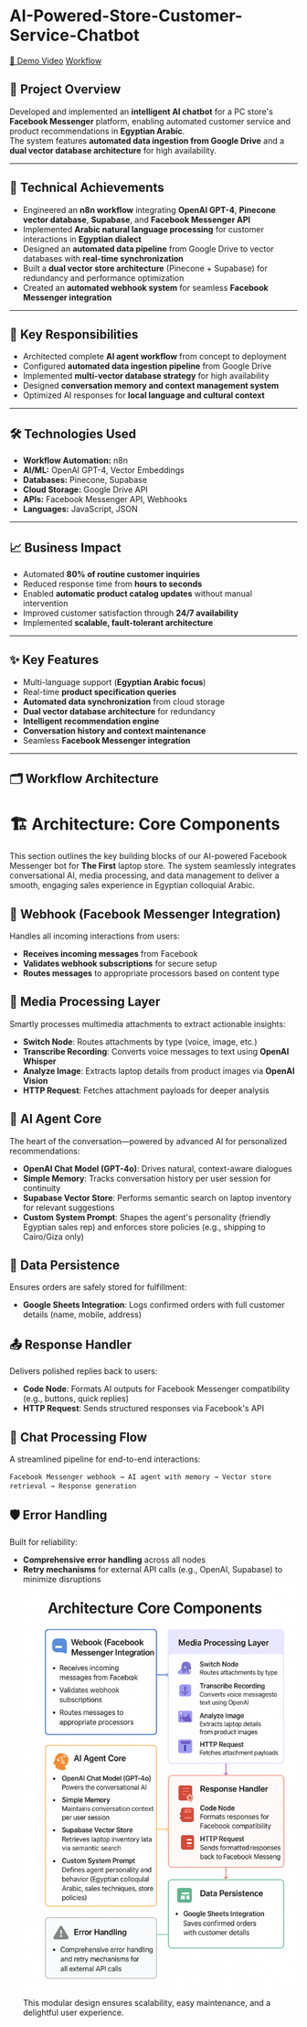 # AI-Powered-Store-Customer-Service-Chatbot
[🎥 Demo Video](https://drive.google.com/file/d/1vaQstwwZw9lxWQ3mKClY8ILvA6abV0Cw/view?usp=sharing)
[Workflow](Workflow.png)
## 📝 Project Overview
Developed and implemented an **intelligent AI chatbot** for a PC store's **Facebook Messenger** platform, enabling automated customer service and product recommendations in **Egyptian Arabic**.  
The system features **automated data ingestion from Google Drive** and a **dual vector database architecture** for high availability.

---

## 🚀 Technical Achievements
- Engineered an **n8n workflow** integrating **OpenAI GPT-4**, **Pinecone vector database**, **Supabase**, and **Facebook Messenger API**  
- Implemented **Arabic natural language processing** for customer interactions in **Egyptian dialect**  
- Designed an **automated data pipeline** from Google Drive to vector databases with **real-time synchronization**  
- Built a **dual vector store architecture** (Pinecone + Supabase) for redundancy and performance optimization  
- Created an **automated webhook system** for seamless **Facebook Messenger integration**  

---

## 🎯 Key Responsibilities
- Architected complete **AI agent workflow** from concept to deployment  
- Configured **automated data ingestion pipeline** from Google Drive  
- Implemented **multi-vector database strategy** for high availability  
- Designed **conversation memory and context management system**  
- Optimized AI responses for **local language and cultural context**  

---

## 🛠 Technologies Used
- **Workflow Automation:** n8n  
- **AI/ML:** OpenAI GPT-4, Vector Embeddings  
- **Databases:** Pinecone, Supabase  
- **Cloud Storage:** Google Drive API  
- **APIs:** Facebook Messenger API, Webhooks  
- **Languages:** JavaScript, JSON  

---

## 📈 Business Impact
- Automated **80% of routine customer inquiries**  
- Reduced response time from **hours to seconds**  
- Enabled **automatic product catalog updates** without manual intervention  
- Improved customer satisfaction through **24/7 availability**  
- Implemented **scalable, fault-tolerant architecture**  

---

## ✨ Key Features
- Multi-language support (**Egyptian Arabic focus**)  
- Real-time **product specification queries**  
- **Automated data synchronization** from cloud storage  
- **Dual vector database architecture** for redundancy  
- **Intelligent recommendation engine**  
- **Conversation history and context maintenance**  
- Seamless **Facebook Messenger integration**  

---

## 🗂 Workflow Architecture

# 🏗️ Architecture: Core Components

This section outlines the key building blocks of our AI-powered Facebook Messenger bot for **The First** laptop store. The system seamlessly integrates conversational AI, media processing, and data management to deliver a smooth, engaging sales experience in Egyptian colloquial Arabic.

## 📨 Webhook (Facebook Messenger Integration)
Handles all incoming interactions from users:
- **Receives incoming messages** from Facebook
- **Validates webhook subscriptions** for secure setup
- **Routes messages** to appropriate processors based on content type

## 🎨 Media Processing Layer
Smartly processes multimedia attachments to extract actionable insights:
- **Switch Node**: Routes attachments by type (voice, image, etc.)
- **Transcribe Recording**: Converts voice messages to text using **OpenAI Whisper**
- **Analyze Image**: Extracts laptop details from product images via **OpenAI Vision**
- **HTTP Request**: Fetches attachment payloads for deeper analysis

## 🤖 AI Agent Core
The heart of the conversation—powered by advanced AI for personalized recommendations:
- **OpenAI Chat Model (GPT-4o)**: Drives natural, context-aware dialogues
- **Simple Memory**: Tracks conversation history per user session for continuity
- **Supabase Vector Store**: Performs semantic search on laptop inventory for relevant suggestions
- **Custom System Prompt**: Shapes the agent's personality (friendly Egyptian sales rep) and enforces store policies (e.g., shipping to Cairo/Giza only)

## 💾 Data Persistence
Ensures orders are safely stored for fulfillment:
- **Google Sheets Integration**: Logs confirmed orders with full customer details (name, mobile, address)

## 📤 Response Handler
Delivers polished replies back to users:
- **Code Node**: Formats AI outputs for Facebook Messenger compatibility (e.g., buttons, quick replies)
- **HTTP Request**: Sends structured responses via Facebook's API

## 🔄 Chat Processing Flow
A streamlined pipeline for end-to-end interactions:
```
Facebook Messenger webhook → AI agent with memory → Vector store retrieval → Response generation
```

## 🛡️ Error Handling
Built for reliability:
- **Comprehensive error handling** across all nodes
- **Retry mechanisms** for external API calls (e.g., OpenAI, Supabase) to minimize disruptions
![Alt text](Diagram.png)
This modular design ensures scalability, easy maintenance, and a delightful user experience.
